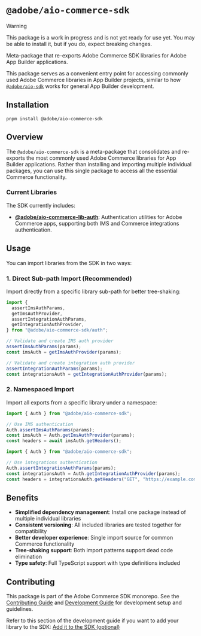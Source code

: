 # `@adobe/aio-commerce-sdk`

> [!WARNING]
> This package is a work in progress and is not yet ready for use yet. You may be able to install it, but if you do, expect breaking changes.

Meta-package that re-exports Adobe Commerce SDK libraries for Adobe App Builder applications.

This package serves as a convenient entry point for accessing commonly used Adobe Commerce libraries in App Builder projects, similar to how [`@adobe/aio-sdk`](https://github.com/adobe/aio-sdk) works for general App Builder development.

## Installation

```shell
pnpm install @adobe/aio-commerce-sdk
```

## Overview

The `@adobe/aio-commerce-sdk` is a meta-package that consolidates and re-exports the most commonly used Adobe Commerce libraries for App Builder applications. Rather than installing and importing multiple individual packages, you can use this single package to access all the essential Commerce functionality.

### Current Libraries

The SDK currently includes:

- **[@adobe/aio-commerce-lib-auth](https://github.com/adobe/aio-commerce-sdk/tree/main/packages/aio-commerce-lib-auth)**: Authentication utilities for Adobe Commerce apps, supporting both IMS and Commerce integrations authentication.

## Usage

You can import libraries from the SDK in two ways:

### 1. Direct Sub-path Import (Recommended)

Import directly from a specific library sub-path for better tree-shaking:

```typescript
import {
  assertImsAuthParams,
  getImsAuthProvider,
  assertIntegrationAuthParams,
  getIntegrationAuthProvider,
} from "@adobe/aio-commerce-sdk/auth";

// Validate and create IMS auth provider
assertImsAuthParams(params);
const imsAuth = getImsAuthProvider(params);

// Validate and create integration auth provider
assertIntegrationAuthParams(params);
const integrationsAuth = getIntegrationAuthProvider(params);
```

### 2. Namespaced Import

Import all exports from a specific library under a namespace:

```typescript
import { Auth } from "@adobe/aio-commerce-sdk";

// Use IMS authentication
Auth.assertImsAuthParams(params);
const imsAuth = Auth.getImsAuthProvider(params);
const headers = await imsAuth.getHeaders();
```

```typescript
import { Auth } from "@adobe/aio-commerce-sdk";

// Use integrations authentication
Auth.assertIntegrationAuthParams(params);
const integrationsAuth = Auth.getIntegrationAuthProvider(params);
const headers = integrationsAuth.getHeaders("GET", "https://example.com/api");
```

## Benefits

- **Simplified dependency management**: Install one package instead of multiple individual libraries
- **Consistent versioning**: All included libraries are tested together for compatibility
- **Better developer experience**: Single import source for common Commerce functionality
- **Tree-shaking support**: Both import patterns support dead code elimination
- **Type safety**: Full TypeScript support with type definitions included

## Contributing

This package is part of the Adobe Commerce SDK monorepo. See the [Contributing Guide](https://github.com/adobe/aio-commerce-sdk/blob/main/.github/CONTRIBUTING.md) and [Development Guide](https://github.com/adobe/aio-commerce-sdk/blob/main/.github/DEVELOPMENT.md) for development setup and guidelines.

Refer to this section of the development guide if you want to add your library to the SDK: [Add it to the SDK (optional)](https://github.com/adobe/aio-commerce-sdk/blob/main/.github/DEVELOPMENT.md#add-it-to-the-sdk-optional)
